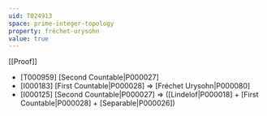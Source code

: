 ```yaml
---
uid: T024913
space: prime-integer-topology
property: fréchet-urysohn
value: true
---
```

[[Proof]]

* [T000959] [Second Countable|P000027]
* [I000183] [First Countable|P000028] => [Fréchet Urysohn|P000080]
* [I000125] [Second Countable|P000027] => ([Lindelof|P000018] + [First Countable|P000028] + [Separable|P000026])

